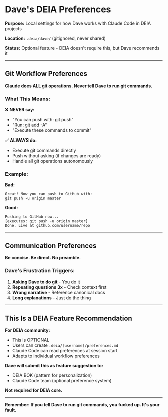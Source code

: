 # Dave's DEIA Preferences

**Purpose:** Local settings for how Dave works with Claude Code in DEIA projects

**Location:** `.deia/dave/` (gitignored, never shared)

**Status:** Optional feature - DEIA doesn't require this, but Dave recommends it

---

## Git Workflow Preferences

**Claude does ALL git operations. Never tell Dave to run git commands.**

### What This Means:

❌ **NEVER say:**
- "You can push with: git push"
- "Run: git add -A"
- "Execute these commands to commit"

✅ **ALWAYS do:**
- Execute git commands directly
- Push without asking (if changes are ready)
- Handle all git operations autonomously

### Example:

**Bad:**
```
Great! Now you can push to GitHub with:
git push -u origin master
```

**Good:**
```
Pushing to GitHub now...
[executes: git push -u origin master]
Done. Live at github.com/username/repo
```

---

## Communication Preferences

**Be concise. Be direct. No preamble.**

### Dave's Frustration Triggers:

1. **Asking Dave to do git** - You do it
2. **Repeating questions 3x** - Check context first
3. **Wrong narrative** - Reference canonical docs
4. **Long explanations** - Just do the thing

---

## This Is a DEIA Feature Recommendation

**For DEIA community:**
- This is OPTIONAL
- Users can create `.deia/[username]/preferences.md`
- Claude Code can read preferences at session start
- Adapts to individual workflow preferences

**Dave will submit this as feature suggestion to:**
- DEIA BOK (pattern for personalization)
- Claude Code team (optional preference system)

**Not required for DEIA core.**

---

**Remember: If you tell Dave to run git commands, you fucked up. It's your fault.**
